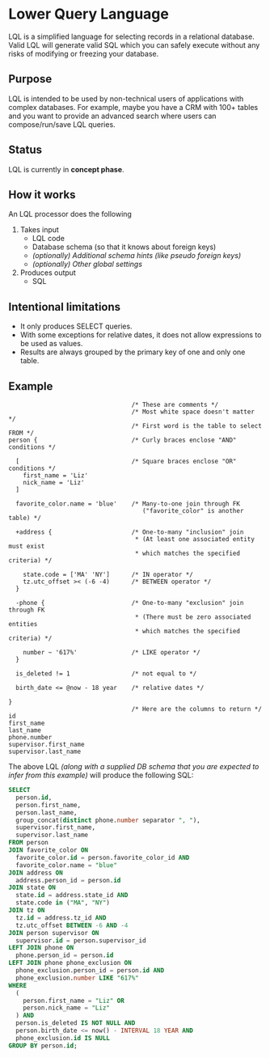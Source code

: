 # Lower Query Language

LQL is a simplified language for selecting records in a relational database. Valid LQL will generate valid SQL which you can safely execute without any risks of modifying or freezing your database.

## Purpose

LQL is intended to be used by non-technical users of applications with complex databases. For example, maybe you have a CRM with 100+ tables and you want to provide an advanced search where users can compose/run/save LQL queries.

## Status

LQL is currently in **concept phase**.

## How it works

An LQL processor does the following

1. Takes input
    * LQL code
    * Database schema (so that it knows about foreign keys)
    * *(optionally) Additional schema hints (like pseudo foreign keys)*
    * *(optionally) Other global settings*
1. Produces output
    * SQL

## Intentional limitations

* It only produces SELECT queries.
* With some exceptions for relative dates, it does not allow expressions to be used as values.
* Results are always grouped by the primary key of one and only one table.

## Example


```text
                                  /* These are comments */
                                  /* Most white space doesn't matter */
                                  /* First word is the table to select FROM */
person {                          /* Curly braces enclose "AND" conditions */

  [                               /* Square braces enclose "OR" conditions */
    first_name = 'Liz'
    nick_name = 'Liz'
  ]

  favorite_color.name = 'blue'    /* Many-to-one join through FK
                                     ("favorite_color" is another table) */

  +address {                      /* One-to-many "inclusion" join
                                   * (At least one associated entity must exist
                                   * which matches the specified criteria) */

    state.code = ['MA' 'NY']      /* IN operator */
    tz.utc_offset >< (-6 -4)      /* BETWEEN operator */
  }

  -phone {                        /* One-to-many "exclusion" join through FK
                                   * (There must be zero associated entities
                                   * which matches the specified criteria) */

    number ~ '617%'               /* LIKE operator */
  }

  is_deleted != 1                 /* not equal to */

  birth_date <= @now - 18 year    /* relative dates */

}
                                  /* Here are the columns to return */
id 
first_name 
last_name 
phone.number
supervisor.first_name 
supervisor.last_name
```

The above LQL *(along with a supplied DB schema that you are expected to infer from this example)* will produce the following SQL:

```sql
SELECT
  person.id,
  person.first_name,
  person.last_name,
  group_concat(distinct phone.number separator ", "),
  supervisor.first_name,
  supervisor.last_name
FROM person
JOIN favorite_color ON 
  favorite_color.id = person.favorite_color_id AND
  favorite_color.name = "blue"
JOIN address ON
  address.person_id = person.id
JOIN state ON
  state.id = address.state_id AND
  state.code in ("MA", "NY")
JOIN tz ON
  tz.id = address.tz_id AND
  tz.utc_offset BETWEEN -6 AND -4
JOIN person supervisor ON
  supervisor.id = person.supervisor_id
LEFT JOIN phone ON
  phone.person_id = person.id
LEFT JOIN phone phone_exclusion ON
  phone_exclusion.person_id = person.id AND
  phone_exclusion.number LIKE "617%"
WHERE
  ( 
    person.first_name = "Liz" OR
    person.nick_name = "Liz"
  ) AND
  person.is_deleted IS NOT NULL AND
  person.birth_date <= now() - INTERVAL 18 YEAR AND
  phone_exclusion.id IS NULL
GROUP BY person.id;
```


